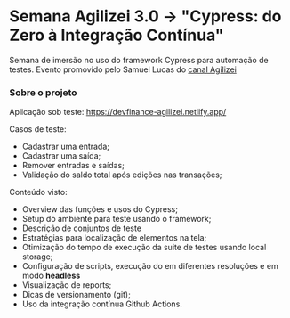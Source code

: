 # Semana Agilizei 3.0 -> "Cypress: do Zero à Integração Contínua"

Semana de imersão no uso do framework Cypress para automação de testes. Evento promovido pelo Samuel Lucas do [canal Agilizei](https://www.youtube.com/channel/UCI_m5uwJjfD7trqcwAB8E3w)

### Sobre o projeto

Aplicação sob teste: https://devfinance-agilizei.netlify.app/

Casos de teste: 
* Cadastrar uma entrada;
* Cadastrar uma saída;
* Remover entradas e saídas;
* Validação do saldo total após edições nas transações;

Conteúdo visto:
* Overview das funções e usos do Cypress;
* Setup do ambiente para teste usando o framework;
* Descrição de conjuntos de teste
* Estratégias para localização de elementos na tela;
* Otimização do tempo de execução da suite de testes usando local storage;
* Configuração de scripts, execução do em diferentes resoluções e em modo __headless__
* Visualização de reports;
* Dicas de versionamento (git);
* Uso da integração contínua Github Actions.
